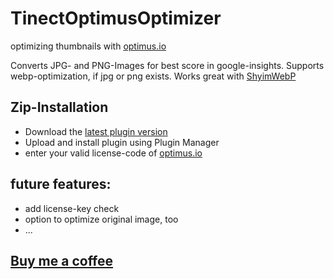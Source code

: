 # TinectOptimusOptimizer
optimizing thumbnails with [optimus.io](https://optimus.io/)

Converts JPG- and PNG-Images for best score in google-insights.
Supports webp-optimization, if jpg or png exists.
Works great with [ShyimWebP](https://github.com/shyim/shyimwebp)

## Zip-Installation

* Download the [latest plugin version](https://github.com/tinect/TinectOptimusOptimizer/releases/latest/)
* Upload and install plugin using Plugin Manager
* enter your valid license-code of [optimus.io](https://optimus.io/)

## future features:
* add license-key check
* option to optimize original image, too
* ...

## [Buy me a coffee](https://www.paypal.me/tinect/)